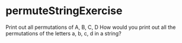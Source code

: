 # permuteStringExercise
Print out all permutations of A, B, C, D
How would you print out all the permutations of the letters a, b, c, d in a string?